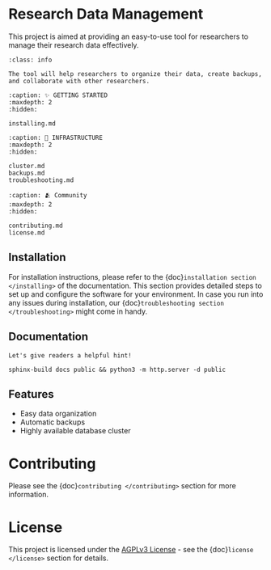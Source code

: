 # Research Data Management

This project is aimed at providing an easy-to-use tool for researchers to manage their research data effectively. 

```{admonition} Notes
:class: info

The tool will help researchers to organize their data, create backups, and collaborate with other researchers.
```

```{toctree}
:caption: ✨ GETTING STARTED
:maxdepth: 2
:hidden:

installing.md
```

```{toctree}
:caption: 🌌 INFRASTRUCTURE
:maxdepth: 2
:hidden:

cluster.md
backups.md
troubleshooting.md
```

```{toctree}
:caption: 🫂 Community
:maxdepth: 2
:hidden:

contributing.md
license.md
```

## Installation

For installation instructions, please refer to the {doc}`installation section </installing>` of the documentation. This section provides detailed steps to set up and configure the software for your environment. In case you run into any issues during installation, our {doc}`troubleshooting section </troubleshooting>` might come in handy.

## Documentation

```{tip}
Let's give readers a helpful hint!
```


```shell
sphinx-build docs public && python3 -m http.server -d public
```

## Features

- Easy data organization
- Automatic backups
- Highly available database cluster

<!-- Un instantané (snapshot) des données est pris une fois par jour et est conservé pendant 14 jours. -->

# Contributing

Please see the {doc}`contributing </contributing>` section for more information.

# License
This project is licensed under the [AGPLv3 License](https://www.gnu.org/licenses/agpl-3.0.html) - see the {doc}`license </license>` section for details.
